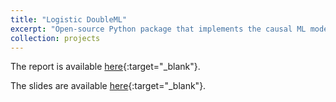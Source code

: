 ```yaml
---
title: "Logistic DoubleML"
excerpt: "Open-source Python package that implements the causal ML model in Liu et al.’s 2021 paper ‘Double/debiased machine learning for logistic partially linear model"
collection: projects
---
```




The report is available [here](/files/reports/BarrierCertificates_Report.pdf){:target="_blank"}.

The slides are available [here](/files/slides/BarrierCertificates_Slides.pdf){:target="_blank"}.